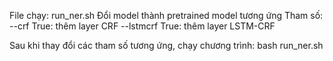 File chạy: run_ner.sh
Đổi model thành pretrained model tương ứng
Tham số:
--crf True: thêm layer CRF
--lstmcrf True: thêm layer LSTM-CRF

Sau khi thay đổi các tham số tương ứng, chạy chương trình:
bash run_ner.sh